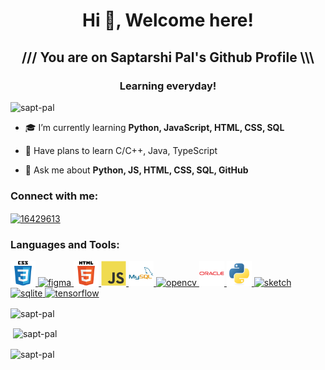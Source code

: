 <h1 align = "center">Hi 🤘, Welcome here! </h1>
<h2 align = "center"> /// You are on Saptarshi Pal's Github Profile \\\ </h2>
<h3 align = "center">Learning everyday! </h3>

<p align = "left"> <img src="https://komarev.com/ghpvc/?username=sapt-pal&label=Profile%20views&color=10b49f&style=flat-square" alt="sapt-pal" /> </p>

- 🎓 I’m currently learning **Python, JavaScript, HTML, CSS, SQL**

- 📝 Have plans to learn C/C++, Java, TypeScript

- 💬 Ask me about **Python, JS, HTML, CSS, SQL, GitHub**

<h3 align="left">Connect with me:</h3>
<p align="left">
<a href="https://stackoverflow.com/users/16429613" target="blank"><img align="center" src="https://raw.githubusercontent.com/rahuldkjain/github-profile-readme-generator/master/src/images/icons/Social/stack-overflow.svg" alt="16429613" height="30" width="40" /></a>
</p>

<h3 align="left">Languages and Tools:</h3>
<p align="left"> <a href="https://www.w3schools.com/css/" target="_blank" rel="noreferrer"> <img src="https://raw.githubusercontent.com/devicons/devicon/master/icons/css3/css3-original-wordmark.svg" alt="css3" width="40" height="40"/> </a> <a href="https://www.figma.com/" target="_blank" rel="noreferrer"> <img src="https://www.vectorlogo.zone/logos/figma/figma-icon.svg" alt="figma" width="40" height="40"/> </a> <a href="https://www.w3.org/html/" target="_blank" rel="noreferrer"> <img src="https://raw.githubusercontent.com/devicons/devicon/master/icons/html5/html5-original-wordmark.svg" alt="html5" width="40" height="40"/> </a> <a href="https://developer.mozilla.org/en-US/docs/Web/JavaScript" target="_blank" rel="noreferrer"> <img src="https://raw.githubusercontent.com/devicons/devicon/master/icons/javascript/javascript-original.svg" alt="javascript" width="40" height="40"/> </a> <a href="https://www.mysql.com/" target="_blank" rel="noreferrer"> <img src="https://raw.githubusercontent.com/devicons/devicon/master/icons/mysql/mysql-original-wordmark.svg" alt="mysql" width="40" height="40"/> </a> <a href="https://opencv.org/" target="_blank" rel="noreferrer"> <img src="https://www.vectorlogo.zone/logos/opencv/opencv-icon.svg" alt="opencv" width="40" height="40"/> </a> <a href="https://www.oracle.com/" target="_blank" rel="noreferrer"> <img src="https://raw.githubusercontent.com/devicons/devicon/master/icons/oracle/oracle-original.svg" alt="oracle" width="40" height="40"/> </a> <a href="https://www.python.org" target="_blank" rel="noreferrer"> <img src="https://raw.githubusercontent.com/devicons/devicon/master/icons/python/python-original.svg" alt="python" width="40" height="40"/> </a> <a href="https://www.sketch.com/" target="_blank" rel="noreferrer"> <img src="https://www.vectorlogo.zone/logos/sketchapp/sketchapp-icon.svg" alt="sketch" width="40" height="40"/> </a> <a href="https://www.sqlite.org/" target="_blank" rel="noreferrer"> <img src="https://www.vectorlogo.zone/logos/sqlite/sqlite-icon.svg" alt="sqlite" width="40" height="40"/> </a> <a href="https://www.tensorflow.org" target="_blank" rel="noreferrer"> <img src="https://www.vectorlogo.zone/logos/tensorflow/tensorflow-icon.svg" alt="tensorflow" width="40" height="40"/> </a> </p>

<p><img align="center" src="https://github-readme-stats.vercel.app/api/top-langs?username=sapt-pal&langs_count=10&show_icons=true&theme=tokyonight&title_color=b7f4ff&text_color=faffd2&bg_color=070d81&hide_border=true&cache_seconds=1800&locale=en&layout=compact" alt="sapt-pal" /></p>



<p>&nbsp;<img align="center" src="https://github-readme-stats.vercel.app/api?username=sapt-pal&show_icons=true&theme=tokyonight&title_color=b7f4ff&text_color=faffd2&bg_color=070d81&hide_border=true&locale=en" alt="sapt-pal" /></p>



<p><img align="center" src="https://github-readme-streak-stats.herokuapp.com/?user=sapt-pal&theme=dark" alt="sapt-pal" /></p>

